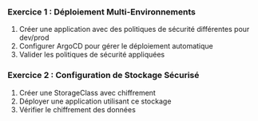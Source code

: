 ### Exercice 1 : Déploiement Multi-Environnements 

1. Créer une application avec des politiques de sécurité différentes pour dev/prod
2. Configurer ArgoCD pour gérer le déploiement automatique
3. Valider les politiques de sécurité appliquées

### Exercice 2 : Configuration de Stockage Sécurisé 

1. Créer une StorageClass avec chiffrement
2. Déployer une application utilisant ce stockage
3. Vérifier le chiffrement des données
